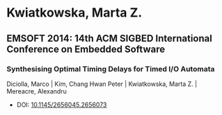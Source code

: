 # Kwiatkowska, Marta Z.

## EMSOFT 2014: 14th ACM SIGBED International Conference on Embedded Software

### Synthesising Optimal Timing Delays for Timed I/O Automata
Diciolla, Marco | Kim, Chang Hwan Peter | Kwiatkowska, Marta Z. | Mereacre, Alexandru
* DOI: [10.1145/2656045.2656073](https://doi.org/10.1145/2656045.2656073)


